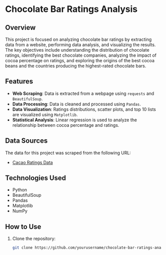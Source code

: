 # Chocolate Bar Ratings Analysis

## Overview
This project is focused on analyzing chocolate bar ratings by extracting data from a website, performing data analysis, and visualizing the results. The key objectives include understanding the distribution of chocolate ratings, identifying the best chocolate companies, analyzing the impact of cocoa percentage on ratings, and exploring the origins of the best cocoa beans and the countries producing the highest-rated chocolate bars.

## Features
- **Web Scraping**: Data is extracted from a webpage using `requests` and `BeautifulSoup`.
- **Data Processing**: Data is cleaned and processed using `Pandas`.
- **Data Visualization**: Ratings distributions, scatter plots, and top 10 lists are visualized using `Matplotlib`.
- **Statistical Analysis**: Linear regression is used to analyze the relationship between cocoa percentage and ratings.

## Data Sources
The data for this project was scraped from the following URL:
- [Cacao Ratings Data](https://content.codecademy.com/courses/beautifulsoup/cacao/index.html)

## Technologies Used
- Python
- BeautifulSoup
- Pandas
- Matplotlib
- NumPy

## How to Use
1. Clone the repository:
   ```bash
   git clone https://github.com/yourusername/chocolate-bar-ratings-analysis.git
